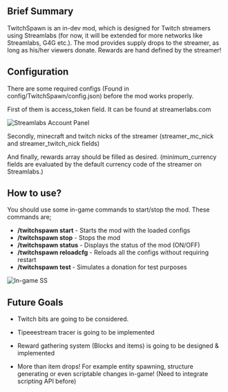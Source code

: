 ## Brief Summary

TwitchSpawn is an in-dev mod, which is designed for Twitch streamers using Streamlabs (for now, it will be extended for more networks like Streamlabs, G4G etc.). The mod provides supply drops to the streamer, as long as his/her viewers donate. Rewards are hand defined by the streamer!

## Configuration

There are some required configs (Found in config/TwitchSpawn/config.json) before the mod works properly. 

First of them is access_token field. It can be found at streamerlabs.com

![Streamlabs Account Panel](https://cdn.discordapp.com/attachments/157967568722853888/341273171040665601/unknown.png)

Secondly, minecraft and twitch nicks of the streamer (streamer_mc_nick and streamer_twitch_nick fields)

And finally, rewards array should be filled as desired. (minimum_currency fields are evaluated by the default currency code of the streamer on Streamlabs.)

## How to use?

You should use some in-game commands to start/stop the mod. These commands are;

*   **/twitchspawn start** - Starts the mod with the loaded configs
*   **/twitchspawn stop** - Stops the mod
*   **/twitchspawn status** - Displays the status of the mod (ON/OFF)
*   **/twitchspawn reloadcfg** - Reloads all the configs without requiring restart
*   **/twitchspawn test <name> <amount>** - Simulates a donation for test purposes

![In-game SS](https://cdn.discordapp.com/attachments/329962349081526273/340121198027472896/unknown.png)

## Future Goals

* Twitch bits are going to be considered.

* Tipeeestream tracer is going to be implemented

* Reward gathering system (Blocks and items) is going to be designed & implemented

* More than item drops! For example entity spawning, structure generating or even scriptable changes in-game! (Need to integrate scripting API before)
